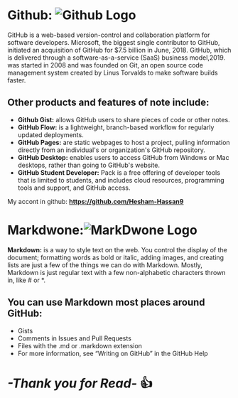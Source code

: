 # Github: ![Github Logo](http://elios-tech.com/wp-content/uploads/2020/06/github-1.jpg)
GitHub is a web-based version-control and collaboration platform for software developers. Microsoft,
the biggest single contributor to GitHub, initiated an acquisition of GitHub for $7.5 billion in June,
2018. GitHub, which is delivered through a software-as-a-service (SaaS) business model,2019.
was started in 2008 and was founded on Git, an open source code management system created by Linus Torvalds to make software builds faster.

## Other products and features of note include:
* **Github Gist:** allows GitHub users to share pieces of code or other notes.
* **GitHub Flow:** is a lightweight, branch-based workflow for regularly updated deployments.
* **GitHub Pages:** are static webpages to host a project, pulling information directly from an individual's or organization's GitHub repository.
* **GitHub Desktop:** enables users to access GitHub from Windows or Mac desktops, rather than going to GitHub's website.
* **GitHub Student Developer:** Pack is a free offering of developer tools that is limited to students, and includes cloud resources, programming tools and support, and GitHub access.

My accont in github:
**https://github.com/Hesham-Hassan9**
# Markdwone:![MarkDwone Logo](https://kirkstrobeck.github.io/whatismarkdown.com/img/markdown.png)
**Markdown:** is a way to style text on the web. You control the display of the document; formatting words as bold or italic, adding images, and creating lists are just a few of the things we can do with Markdown. Mostly, Markdown is just regular text with a few non-alphabetic characters thrown in, like # or *.

## You can use Markdown most places around GitHub:

* Gists
* Comments in Issues and Pull Requests
* Files with the .md or .markdown extension
* For more information, see “Writing on GitHub” in the GitHub Help

#                                                    *-Thank you for Read-* :+1:
